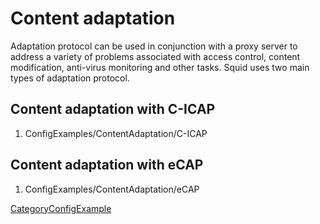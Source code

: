 # Content adaptation

Adaptation protocol can be used in conjunction with a proxy server to
address a variety of problems associated with access control, content
modification, anti-virus monitoring and other tasks. Squid uses two main
types of adaptation protocol.

## Content adaptation with C-ICAP

1.  ConfigExamples/ContentAdaptation/C-ICAP

## Content adaptation with eCAP

1.  ConfigExamples/ContentAdaptation/eCAP

[CategoryConfigExample](/CategoryConfigExample#)
